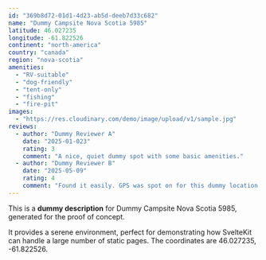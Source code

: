 ```yaml
---
id: "369b8d72-01d1-4d23-ab5d-deeb7d33c682"
name: "Dummy Campsite Nova Scotia 5985"
latitude: 46.027235
longitude: -61.822526
continent: "north-america"
country: "canada"
region: "nova-scotia"
amenities:
  - "RV-suitable"
  - "dog-friendly"
  - "tent-only"
  - "fishing"
  - "fire-pit"
images:
  - "https://res.cloudinary.com/demo/image/upload/v1/sample.jpg"
reviews:
  - author: "Dummy Reviewer A"
    date: "2025-01-023"
    rating: 3
    comment: "A nice, quiet dummy spot with some basic amenities."
  - author: "Dummy Reviewer B"
    date: "2025-05-09"
    rating: 4
    comment: "Found it easily. GPS was spot on for this dummy location."
---
```


This is a **dummy description** for Dummy Campsite Nova Scotia 5985, generated for the proof of concept.

It provides a serene environment, perfect for demonstrating how SvelteKit can handle a large number of static pages. The coordinates are 46.027235, -61.822526.
